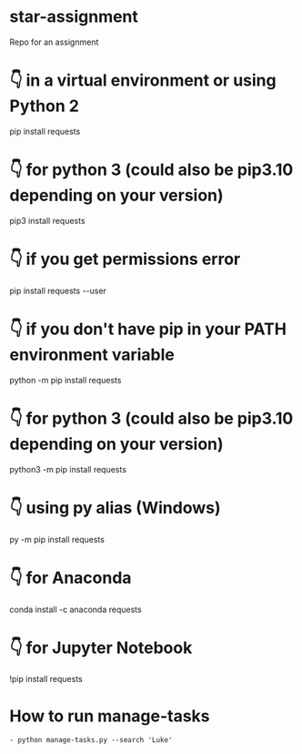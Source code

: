 # star-assignment
Repo for an assignment

# 👇️ in a virtual environment or using Python 2
pip install requests

# 👇️ for python 3 (could also be pip3.10 depending on your version)
pip3 install requests

# 👇️ if you get permissions error
pip install requests --user

# 👇️ if you don't have pip in your PATH environment variable
python -m pip install requests

# 👇️ for python 3 (could also be pip3.10 depending on your version)
python3 -m pip install requests

# 👇️ using py alias (Windows)
py -m pip install requests

# 👇️ for Anaconda
conda install -c anaconda requests

# 👇️ for Jupyter Notebook
!pip install requests


# How to run manage-tasks
    - python manage-tasks.py --search 'Luke'